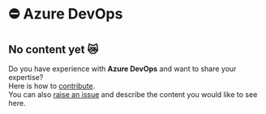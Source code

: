 # ⛔ Azure DevOps

## No content yet 😿  

Do you have experience with **Azure DevOps** and want to share your expertise?  
Here is how to [contribute](/docs/about/contribute).  
You can also [raise an issue](https://github.com/MarketSquare/robotframeworkguides/issues/new) and describe the content you would like to see here.